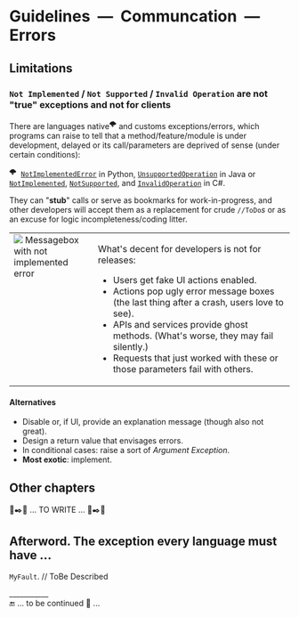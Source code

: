 # Guidelines &nbsp;&mdash;&nbsp; Communcation &nbsp;&mdash;&nbsp; Errors

## Limitations

### `Not Implemented` / `Not Supported` / `Invalid Operation` are not "true" exceptions and not for clients

There are languages native<sup>🌩️</sup> and customs exceptions/errors, which programs can raise to tell that a method/feature/module is under development, delayed or its call/parameters are deprived of sense (under certain conditions):

<sup>🌩️</sup>&nbsp;
[`NotImplementedError`](https://docs.python.org/3/library/exceptions.html) in Python,
 [`UnsupportedOperation`](https://docs.oracle.com/en/java/javase/17/docs/api/java.base/java/lang/UnsupportedOperationException.html) in Java or
 [`NotImplemented`](https://learn.microsoft.com/en-us/dotnet/api/system.notimplementedexception), [`NotSupported`](https://learn.microsoft.com/en-us/dotnet/api/system.notsupportedexception), and
 [`InvalidOperation`](https://learn.microsoft.com/en-us/dotnet/api/system.invalidoperationexception) in C#.

They can "**stub**" calls or serve as bookmarks for work-in-progress, and other developers will accept them as a replacement for crude `//ToDo`_s_ or as an excuse for logic incompleteness/coding litter. 

<table><tr valign="top">
  <td width="30%"><picture><img src="https://github.com/Kyriosity/read-write/blob/main/README%2B/_rsc/_img/snap/screen/MsgBox-NotImplemented-sample.jpg" 
       alt="&nbsp;Messagebox with not implemented error" title="&nbsp;Screen capture from Anonymous.&#013;&#010;(Product title under the blur of charity.)" /></picture></td>
<td>
<p>What's decent for developers is not for releases:</p> 
<ul>
 <li>Users get fake UI actions enabled.</li>
 <li>Actions pop ugly error message boxes (the last thing after a crash, users love to see).</li>
 <li>APIs and services provide ghost methods. (What's worse, they may fail silently.) </li>
 <li>Requests that just worked with these or those parameters fail with others.</li>
</ul>
</td></tr></table>

#### Alternatives

* Disable or, if UI, provide an explanation message (though also not great).
* Design a return value that envisages errors.
* In conditional cases: raise a sort of _Argument Exception_.
* **Most exotic**: implement.

## Other chapters

🚧✒️🚧 ... TO WRITE ... 🚧✒️🚧 

## Afterword. The exception every language must have ...

`MyFault`. // ToBe Described

\___________\
🔚 ... to be continued 🐝 ...
